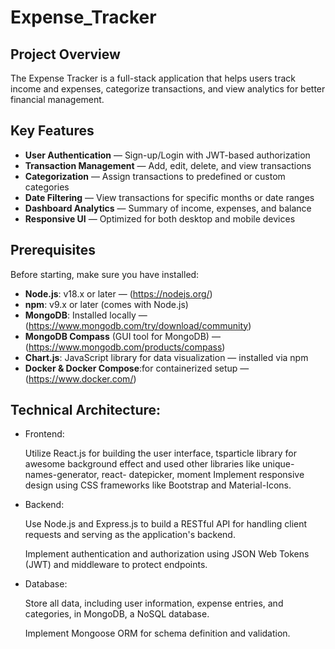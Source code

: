 # Expense_Tracker

## Project Overview
The Expense Tracker is a full-stack application that helps users track income and expenses, categorize transactions, and view analytics for better financial management.

## Key Features
- **User Authentication** — Sign-up/Login with JWT-based authorization
- **Transaction Management** — Add, edit, delete, and view transactions
- **Categorization** — Assign transactions to predefined or custom categories
- **Date Filtering** — View transactions for specific months or date ranges
- **Dashboard Analytics** — Summary of income, expenses, and balance
- **Responsive UI** — Optimized for both desktop and mobile devices

## Prerequisites

Before starting, make sure you have installed:

- **Node.js**: v18.x or later — (https://nodejs.org/)
- **npm**: v9.x or later (comes with Node.js)
- **MongoDB**: Installed locally — (https://www.mongodb.com/try/download/community)
- **MongoDB Compass** (GUI tool for MongoDB) —(https://www.mongodb.com/products/compass)
- **Chart.js**: JavaScript library for data visualization — installed via npm
- **Docker & Docker Compose**:for containerized setup — (https://www.docker.com/)

## Technical Architecture:

- Frontend:

    Utilize React.js for building the user interface, tsparticle library for awesome background effect and used other libraries like unique-names-generator, react-     datepicker, moment
    Implement responsive design using CSS frameworks like Bootstrap and Material-Icons.

- Backend:

    Use Node.js and Express.js to build a RESTful API for handling client requests and serving as the application's backend.

    Implement authentication and authorization using JSON Web Tokens (JWT) and middleware to protect endpoints.

- Database:

    Store all data, including user information, expense entries, and categories, in MongoDB, a NoSQL database.

    Implement Mongoose ORM for schema definition and validation.






